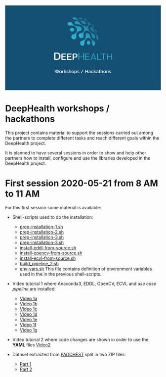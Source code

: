 ![DeepHealth logo](/images/dh-workshops.png)

# DeepHealth workshops / hackathons

This project contains material to support the sessions carried out among the partners to complete different tasks and reach different goals within the DeepHealth project.

It is planned to have several sessions in order to show and help other partners how to install, configure and use the libraries developed in the DeepHealth project.

# First session 2020-05-21 from 8 AM to 11 AM

For this first session some material is available:

  * Shell-scripts used to do the installation:
    * [prep-installation-1.sh](session-1/prep-installation-1.sh)
    * [prep-installation-2.sh](session-1/prep-installation-2.sh)
    * [prep-installation-3.sh](session-1/prep-installation-3.sh)
    * [prep-installation-3.sh](session-1/prep-installation-3.sh)
    * [install-eddl-from-source.sh](session-1/install-eddl-from-source.sh)
    * [install-opencv-from-source.sh](session-1/install-opencv-from-source.sh)
    * [install-ecvl-from-source.sh](session-1/install-ecvl-from-source.sh)
    * [build_pipeline_2.sh](session-1/build_pipeline_2.sh)
    * [env-vars.sh](session-1/env-vars.sh) This file contains definition of environment variables used in the in the previous shell-scripts.

  * Video tutorial 1 where Anaconda3, EDDL, OpenCV, ECVL and _use case pipeline_ are installed:
    * [Video 1a](http://personales.upv.es/jon/video-1a.mp4)
    * [Video 1b](http://personales.upv.es/jon/video-1b.mp4)
    * [Video 1c](http://personales.upv.es/jon/video-1c.mp4)
    * [Video 1d](http://personales.upv.es/jon/video-1d.mp4)
    * [Video 1e](http://personales.upv.es/jon/video-1e.mp4)
    * [Video 1f](http://personales.upv.es/jon/video-1f.mp4)
    * [Video 1g](http://personales.upv.es/jon/video-1g.mp4)

  * Video tutorial 2 where code changes are shown in order to use the **YAML** files [Video2](http://personales.upv.es/jon/Screencast-dataset-description-and-code-changes.mp4)

  * Dataset extracted from [PADCHEST](http://bimcv.cipf.es/bimcv-projects/padchest/) split in two ZIP files:
    * [Part 1](https://intercambio.upv.es/download.php?id=fb195897e663b329b614923f5c29acf3)
    * [Part 2](https://intercambio.upv.es/download.php?id=016b04d7fb480fe5c00943080c73b449)
  
  

